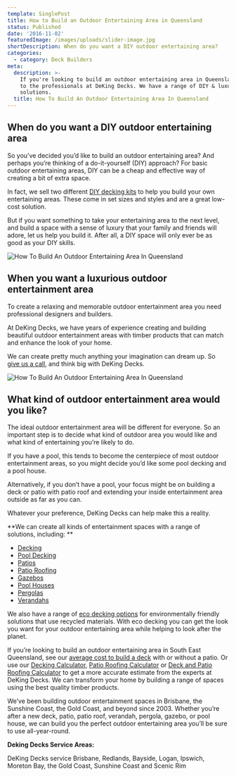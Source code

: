 ```yaml
---
template: SinglePost
title: How to Build an Outdoor Entertaining Area in Queensland
status: Published
date: '2016-11-02'
featuredImage: /images/uploads/slider-image.jpg
shortDescription: When do you want a DIY outdoor entertaining area?
categories:
  - category: Deck Builders
meta:
  description: >-
    If you're looking to build an outdoor entertaining area in Queensland, come
    to the professionals at DeKing Decks. We have a range of DIY & luxury
    solutions.
  title: How To Build An Outdoor Entertaining Area In Queensland
---
```

## When do you want a DIY outdoor entertaining area

So you’ve decided you’d like to build an outdoor entertaining area? And perhaps you’re thinking of a do-it-yourself (DIY) approach? For basic outdoor entertaining areas, DIY can be a cheap and effective way of creating a bit of extra space.

In fact, we sell two different [DIY decking kits](https://www.dekingdecks.com.au/services/diy-kitset-decks-patios/) to help you build your own entertaining areas. These come in set sizes and styles and are a great low-cost solution.

But if you want something to take your entertaining area to the next level, and build a space with a sense of luxury that your family and friends will adore, let us help you build it. After all, a DIY space will only ever be as good as your DIY skills.

![How To Build An Outdoor Entertaining Area In Queensland](/images/uploads/image-2.jpg)

## When you want a luxurious outdoor entertainment area

To create a relaxing and memorable outdoor entertainment area you need professional designers and builders.

At DeKing Decks, we have years of experience creating and building beautiful outdoor entertainment areas with timber products that can match and enhance the look of your home.

We can create pretty much anything your imagination can dream up. So [give us a call](https://www.dekingdecks.com.au/contact-us/), and think big with DeKing Decks.

![How To Build An Outdoor Entertaining Area In Queensland](/images/uploads/3.jpg)

## What kind of outdoor entertainment area would you like?

The ideal outdoor entertainment area will be different for everyone. So an important step is to decide what kind of outdoor area you would like and what kind of entertaining you’re likely to do.

If you have a pool, this tends to become the centerpiece of most outdoor entertainment areas, so you might decide you’d like some pool decking and a pool house.

Alternatively, if you don’t have a pool, your focus might be on building a deck or patio with patio roof and extending your inside entertainment area outside as far as you can.

Whatever your preference, DeKing Decks can help make this a reality.

**We can create all kinds of entertainment spaces with a range of solutions, including:
**

* [Decking](https://www.dekingdecks.com.au/decking-calculator)
* [Pool Decking](https://www.dekingdecks.com.au/services/pool-decking/)
* [Patios](https://www.dekingdecks.com.au/services/)
* [Patio Roofing](https://www.dekingdecks.com.au/patio-roofing/)
* [Gazebos](https://www.dekingdecks.com.au/gazebos/)
* [Pool Houses](https://www.dekingdecks.com.au/gazebos/)
* [Pergolas](https://www.dekingdecks.com.au/services/gazebos-outdoor-rooms/)
* [Verandahs](https://www.dekingdecks.com.au/services/)

We also have a range of [eco decking options](https://www.dekingdecks.com.au/eco-decking/) for environmentally friendly solutions that use recycled materials. With eco decking you can get the look you want for your outdoor entertaining area while helping to look after the planet.

If you’re looking to build an outdoor entertaining area in South East Queensland, see our [average cost to build a deck](https://www.dekingdecks.com.au/price-guide/) with or without a patio. Or use our [Decking Calculator](https://www.dekingdecks.com.au/decking-calculator/), [Patio Roofing Calculator](https://www.dekingdecks.com.au/patio-calculator/) or [Deck and Patio Roofing Calculator](https://www.dekingdecks.com.au/deck-and-roofing-calculator) to get a more accurate estimate from the experts at DeKing Decks. We can transform your home by building a range of spaces using the best quality timber products.

We’ve been building outdoor entertainment spaces in Brisbane, the Sunshine Coast, the Gold Coast, and beyond since 2003. Whether you’re after a new deck, patio, patio roof, verandah, pergola, gazebo, or pool house, we can build you the perfect outdoor entertaining area you’ll be sure to use all-year-round.

**Deking Decks Service Areas:**

DeKing Decks service Brisbane, Redlands, Bayside, Logan, Ipswich, Moreton Bay, the Gold Coast, Sunshine Coast and Scenic Rim
